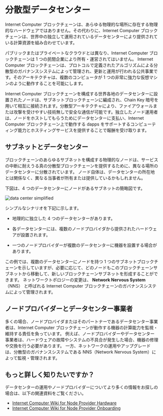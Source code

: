 # 分散型データセンター

Internet Computer ブロックチェーンは、あらゆる物理的な場所に存在する物理的なハードウェアではありません。その代わりに、Internet Computer ブロックチェーンは、世界中の独立して運用されているデータセンターにより提供されている計算資源を組み合わせています。

パブリックまたはプライベートなクラウドとは異なり、Internet Computer ブロックチェーンは 1 つの民間企業により所有・運営されてはいません。 Internet Computer ブロックチェーンは、プロトコルで定義されたアルゴリズムによる分散型のガバナンスシステムによって管理され、更新と運用が行われる公共事業です。そのアーキテクチャは、複数のコンピュータが 1 つの非常に強力な仮想マシンのように動作することを可能にします。

Internet Computer ブロックチェーンを構成する世界各地のデータセンターに設置されたノードは、サブネットブロックチェーンに編成され、Chain Key 暗号を用いて相互に接続されます。分散型アーキテクチャにより、ファイアウォールまたは攻撃を受けやすい技術無しで安全な通信が可能です。独立したノード運用者は、ノードをホストしてもらうためにデータセンターに支払い、Internet Computer ブロックチェーン上で動作する dapps をサポートするコンピューティング能力とホスティングサービスを提供することで報酬を受け取ります。

## サブネットとデータセンター

ブロックチェーンのあらゆるサブネットを構成する物理的なノードは、サービスの中断に耐えうる真の分散型ブロックチェーンを提供するために、異なる場所のデータセンターに分散されています。 ノード自体は、データセンターの所在地とは関係なく、異なる当事者が所有または提供しているかもしれません。

下図は、4 つのデータセンターにノードがあるサブネットの簡略図です。

![data center simplified](data-center-simplified.svg)

シンプルなシナリオを下記に示します。

- 地理的に独立した 4 つのデータセンターがあります。

- 各データセンターには、複数のノードプロバイダから提供されたハードウェアが設置されます。

- 一つのノードプロバイダーが複数のデータセンターに機器を設置する場合があります。

この例では、複数のデータセンターにノードを持つ 1 つのサブネットブロックチェーンを示していますが、必要に応じて、どのノードもこのブロックチェーンサブネットから移動して、新しいブロックチェーンサブネットを形成することができます。 ネットワークトポロジーの変更は、 **Network Nervous System**（NNS） と呼ばれる Internet Computer ブロックチェーンのガバナンスシステムによって管理されます。

## ノードプロバイダーとデータセンター事業者

多くの場合、ノードプロバイダまたはそのパートナーであるデータセンター事業者は、Internet Computer ブロックチェーンが動作する機器の計算能力を監視・維持する責任を負っています。 例えば、ノードプロバイダーやデータセンター事業者は、ハードウェアの故障やシステムの不具合が発生した場合、機器の修理や交換を行う必要があります。 一方、ネットワークの運用やアップグレードは、分散型のガバナンスシステムである NNS（Network Nervous System）によって監視・管理されます。

## もっと詳しく知りたいですか？

データセンターの運用やノードプロバイダーについてより多くの情報をお探しの場合は、以下の関連資料をご覧ください。

- [Internet Computer Wiki for Node Provider Hardware](https://wiki.internetcomputer.org/wiki/Node_provider_hardware)
- [Internet Computer Wiki for Node Provider Onboarding](https://wiki.internetcomputer.org/wiki/Node_Provider_Onboarding)

<!--
# Decentralized Data Centers

The Internet Computer blockchain is not physical hardware that exists in any physical location. Instead, the Internet Computer blockchain combines computing resources provided by independently-operated data centers around the world.

Unlike a public or private cloud, the Internet Computer blockchain is not owned and operated by a single private company. Instead, the Internet Computer blockchain is a public utility with updates and operations that are managed through an algorithmic, decentralized governance system defined in the protocol. Its architecture enables multiple computers to operate like one, very powerful, virtual machine.

The nodes located in data centers around the globe that make up the Internet Computer are organized into subnet blockchains that in turn connect to each other using Chain Key cryptography. The distributed architecture enables secure communication without firewalls or technologies that are vulnerable to attack. Independent node operators pay data centers to host their nodes and receive remuneration for contributing computing capacity and hosting services to support dapps running on the Internet Computer blockchain.

## Subnets and Data Centers

To provide a truly decentralized blockchain that can withstand potential service disruptions, the physical nodes that make up any given blockchain subnet are distributed across data centers in diverse locations. The nodes themselves might be owned or provided by different parties in partnership or unaffiliated with the data center location where they operate.

The following diagram provides a simplified view of a subnet with nodes in four data centers.

![data center simplified](_attachments/data-center-simplified.svg)

In this simplified scenario:

-   There are four geographically-independent data centers.

-   Each data center has hardware supplied by multiple node providers.

-   Any single node provider might have equipment in multiple data centers.

Although this example represents one subnet blockchain with nodes in multiple data centers, any of the nodes could be moved out of this blockchain subnet to form a new blockchain subnet, if needed. Changes to the network topology are managed through the Internet Computer blockchain governance system called the **Network Nervous System** (NNS).

## Node Providers and Data Center Operators

In most cases, node providers—or the data center operators they partner with—are responsible for monitoring and maintaining the compute capacity of the equipment on which the Internet Computer blockchain runs. For example, node providers or data center operators might need to repair or replace equipment if there’s a hardware failure or if a system under-performs. Network operations and upgrades, however, are monitored and managed through the decentralized governance system, the Network Nervous System (NNS).

## Want to Learn More?

If you are looking for more information about data center operations and node providers, check out the following related resources:

-   [Internet Computer Wiki for Node Provider Hardware](https://wiki.internetcomputer.org/wiki/Node_provider_hardware)
-   [Internet Computer Wiki for Node Provider Onboarding](https://wiki.internetcomputer.org/wiki/Node_Provider_Onboarding)

